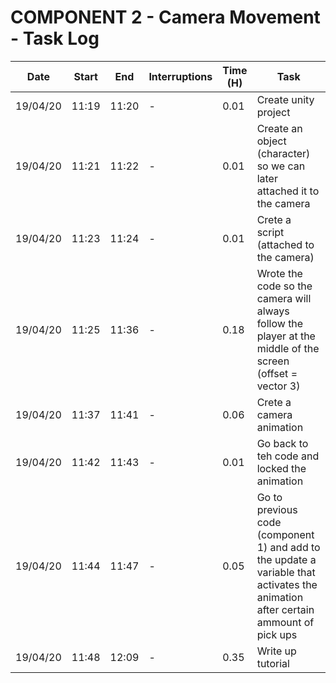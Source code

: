 # **COMPONENT 2 - Camera Movement - Task Log**

Date | Start | End | Interruptions | Time (H) | Task
-----|-------|-----|---------------|----------|-----
19/04/20 | 11:19 | 11:20 | - | 0.01 | Create unity project
19/04/20 | 11:21 | 11:22 | - | 0.01 | Create an object (character) so we can later attached it to the camera
19/04/20 | 11:23 | 11:24 | - | 0.01 | Crete a script (attached to the camera)
19/04/20 | 11:25 | 11:36 | - | 0.18 | Wrote the code so the camera will always follow the player at the middle of the screen (offset = vector 3)
19/04/20 | 11:37 | 11:41 | - | 0.06 | Crete a camera animation
19/04/20 | 11:42 | 11:43 | - | 0.01 | Go back to teh code and locked the animation
19/04/20 | 11:44 | 11:47 | - | 0.05 | Go to previous code (component 1) and add to the update a variable that activates the animation after certain ammount of pick ups
19/04/20 | 11:48 | 12:09 | - | 0.35 | Write up tutorial